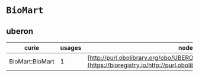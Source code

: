 # `BioMart`

## uberon

| curie           |   usages | nodes                                                                                                                 |
|-----------------|----------|-----------------------------------------------------------------------------------------------------------------------|
| BioMart:BioMart |        1 | [http://purl.obolibrary.org/obo/UBERON:0000363](https://bioregistry.io/http://purl.obolibrary.org/obo/UBERON:0000363) |

